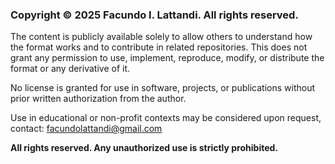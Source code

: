 ### Copyright © 2025 Facundo I. Lattandi. All rights reserved.

The content is publicly available solely to allow others to understand how the format works and to contribute in related repositories. This does not grant any permission to use, implement, reproduce, modify, or distribute the format or any derivative of it.

No license is granted for use in software, projects, or publications without prior written authorization from the author.

Use in educational or non-profit contexts may be considered upon request, contact: [facundolattandi@gmail.com](mailto:facundolattandi@gmail.com)

**All rights reserved. Any unauthorized use is strictly prohibited.**
